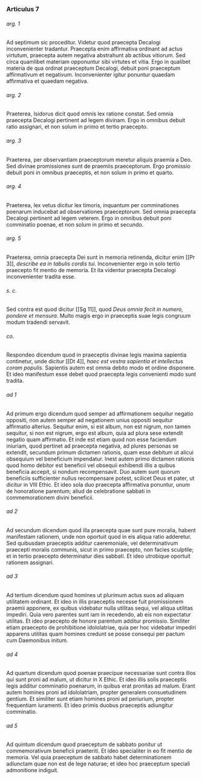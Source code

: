### Articulus 7

###### arg. 1
Ad septimum sic proceditur. Videtur quod praecepta Decalogi inconvenienter tradantur. Praecepta enim affirmativa ordinant ad actus virtutum, praecepta autem negativa abstrahunt ab actibus vitiorum. Sed circa quamlibet materiam opponuntur sibi virtutes et vitia. Ergo in qualibet materia de qua ordinat praeceptum Decalogi, debuit poni praeceptum affirmativum et negativum. Inconvenienter igitur ponuntur quaedam affirmativa et quaedam negativa.

###### arg. 2
Praeterea, Isidorus dicit quod omnis lex ratione constat. Sed omnia praecepta Decalogi pertinent ad legem divinam. Ergo in omnibus debuit ratio assignari, et non solum in primo et tertio praecepto.

###### arg. 3
Praeterea, per observantiam praeceptorum meretur aliquis praemia a Deo. Sed divinae promissiones sunt de praemiis praeceptorum. Ergo promissio debuit poni in omnibus praeceptis, et non solum in primo et quarto.

###### arg. 4
Praeterea, lex vetus dicitur lex timoris, inquantum per comminationes poenarum inducebat ad observationes praeceptorum. Sed omnia praecepta Decalogi pertinent ad legem veterem. Ergo in omnibus debuit poni comminatio poenae, et non solum in primo et secundo.

###### arg. 5
Praeterea, omnia praecepta Dei sunt in memoria retinenda, dicitur enim [[Pr 3]], *describe ea in tabulis cordis tui*. Inconvenienter ergo in solo tertio praecepto fit mentio de memoria. Et ita videntur praecepta Decalogi inconvenienter tradita esse.

###### s. c.
Sed contra est quod dicitur [[Sg 11]], quod *Deus omnia fecit in numero, pondere et mensura*. Multo magis ergo in praeceptis suae legis congruum modum tradendi servavit.

###### co.
Respondeo dicendum quod in praeceptis divinae legis maxima sapientia continetur, unde dicitur [[Dt 4]], *haec est vestra sapientia et intellectus coram populis*. Sapientis autem est omnia debito modo et ordine disponere. Et ideo manifestum esse debet quod praecepta legis convenienti modo sunt tradita.

###### ad 1
Ad primum ergo dicendum quod semper ad affirmationem sequitur negatio oppositi, non autem semper ad negationem unius oppositi sequitur affirmatio alterius. Sequitur enim, si est album, non est nigrum, non tamen sequitur, si non est nigrum, ergo est album, quia ad plura sese extendit negatio quam affirmatio. Et inde est etiam quod non esse faciendum iniuriam, quod pertinet ad praecepta negativa, ad plures personas se extendit, secundum primum dictamen rationis, quam esse debitum ut alicui obsequium vel beneficium impendatur. Inest autem primo dictamen rationis quod homo debitor est beneficii vel obsequii exhibendi illis a quibus beneficia accepit, si nondum recompensavit. Duo autem sunt quorum beneficiis sufficienter nullus recompensare potest, scilicet Deus et pater, ut dicitur in VIII Ethic. Et ideo sola duo praecepta affirmativa ponuntur, unum de honoratione parentum; aliud de celebratione sabbati in commemorationem divini beneficii.

###### ad 2
Ad secundum dicendum quod illa praecepta quae sunt pure moralia, habent manifestam rationem, unde non oportuit quod in eis aliqua ratio adderetur. Sed quibusdam praeceptis additur caeremoniale, vel determinativum praecepti moralis communis, sicut in primo praecepto, non facies sculptile; et in tertio praecepto determinatur dies sabbati. Et ideo utrobique oportuit rationem assignari.

###### ad 3
Ad tertium dicendum quod homines ut plurimum actus suos ad aliquam utilitatem ordinant. Et ideo in illis praeceptis necesse fuit promissionem praemii apponere, ex quibus videbatur nulla utilitas sequi, vel aliqua utilitas impediri. Quia vero parentes sunt iam in recedendo, ab eis non expectatur utilitas. Et ideo praecepto de honore parentum additur promissio. Similiter etiam praecepto de prohibitione idololatriae, quia per hoc videbatur impediri apparens utilitas quam homines credunt se posse consequi per pactum cum Daemonibus initum.

###### ad 4
Ad quartum dicendum quod poenae praecipue necessariae sunt contra illos qui sunt proni ad malum, ut dicitur in X Ethic. Et ideo illis solis praeceptis legis additur comminatio poenarum, in quibus erat pronitas ad malum. Erant autem homines proni ad idololatriam, propter generalem consuetudinem gentium. Et similiter sunt etiam homines proni ad periurium, propter frequentiam iuramenti. Et ideo primis duobus praeceptis adiungitur comminatio.

###### ad 5
Ad quintum dicendum quod praeceptum de sabbato ponitur ut commemorativum beneficii praeteriti. Et ideo specialiter in eo fit mentio de memoria. Vel quia praeceptum de sabbato habet determinationem adiunctam quae non est de lege naturae; et ideo hoc praeceptum speciali admonitione indiguit.

